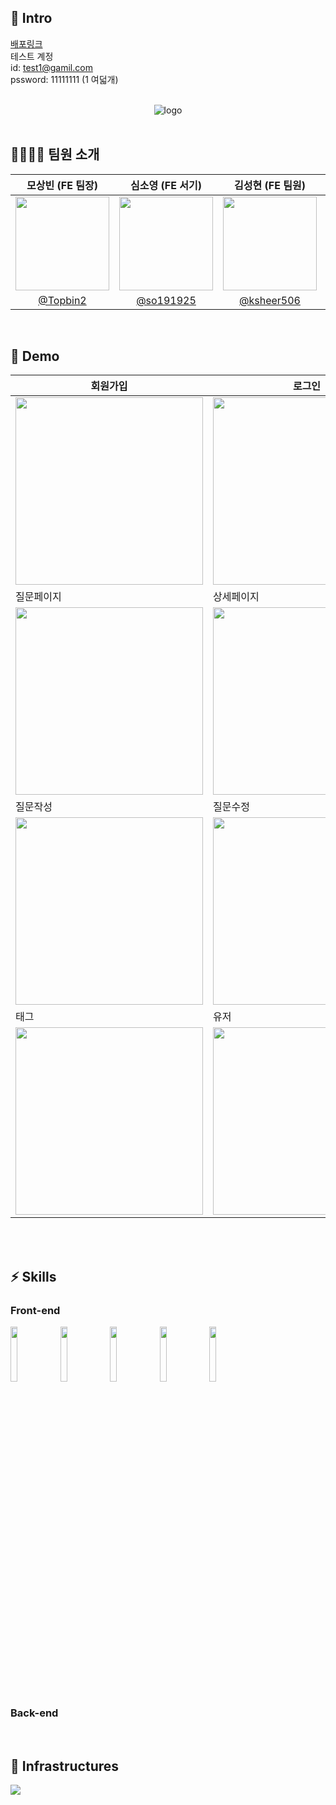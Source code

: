 ## 🍻 Intro

[배포링크](https://stackoverflow-liart.vercel.app/) 
<br />
테스트 계정
<br />
id: test1@gamil.com
<br />
pssword: 11111111 (1 여덟개)

<br />

<div align="center"><img src="https://velog.velcdn.com/images/devfrank9/post/1df259b2-e4cb-473b-8bcd-0388761a596a/image.png" alt="logo" /></div>

<br />

## 👨‍👩‍👧‍👦 팀원 소개

|모상빈 (FE 팀장)|심소영 (FE 서기)|김성현 (FE 팀원)|윤준영 (BE 팀원)|박소영 (BE 팀원)|
|:-:|:-:|:-:|:-:|:-:|
|<img src="https://velog.velcdn.com/images/sangbin2/post/40523b88-00ae-4280-a486-5fdfb9383965/image.png" width=150>|<img src="https://user-images.githubusercontent.com/104320234/188778037-50ae88a3-b1a4-45a6-bb26-e156978e8e6f.jpeg" width=150>|<img src="https://user-images.githubusercontent.com/6335046/188773314-b7b00c99-52bb-4a5b-94b3-0ed6f26bdcfd.png" width=150 >|<img src="https://user-images.githubusercontent.com/95295766/188778526-6a6175c7-ee3a-4f37-a269-3c64c53cf310.png" width=150>|<img src="https://user-images.githubusercontent.com/61177857/188779028-ed413724-de9b-4731-aa15-2aa02ee11bbe.jpg" width=150>|
|[@Topbin2](https://github.com/Topbin2)|[@so191925](https://github.com/so191925)|[@ksheer506](https://github.com/ksheer506)|[@upqnu](https://github.com/upqnu)|[@soyoung96](https://github.com/soyoung96)|

<br />

## 🚀 Demo

|회원가입|로그인|로그아웃|
|------|---|---|
|<img src="https://user-images.githubusercontent.com/95295766/188601034-738f28e0-1f5e-43ef-ab7a-e3d12cfad2cb.png" width="300px" height="300px">|<img src="https://user-images.githubusercontent.com/95295766/188601297-158c66a0-5bd9-4809-ac11-a19eb907ba05.png" width="300px" height="300px">|<img src="https://user-images.githubusercontent.com/95295766/188602243-d2c9cabd-3852-4542-b4fd-a75969586844.png" width="300px" height="300px">|
|질문페이지|상세페이지|검색페이지|
|<img src="https://user-images.githubusercontent.com/95295766/188596816-3c859867-7a6b-45aa-a0f2-230c871fa164.png" width="300px" height="300px">|<img src="https://user-images.githubusercontent.com/95295766/188602712-b384ba54-a1b9-4131-bc52-b3e8130a46ed.png" width="300px" height="300px">|<img src="https://user-images.githubusercontent.com/95295766/188603263-11332147-0dcb-4c18-9dd4-ec176d4463a2.png" width="300px" height="300px">|
|질문작성|질문수정|답변수정|
|<img src="https://user-images.githubusercontent.com/95295766/188603851-f3007df6-9d8d-4883-9051-970411c01183.png" width="300px" height="300px">|<img src="https://user-images.githubusercontent.com/95295766/188606814-ad1d4144-6f5d-444d-b3bf-0d4a46f93f30.png" width="300px" height="300px">|<img src="https://user-images.githubusercontent.com/95295766/188606954-72997a0e-b16b-4efd-b4cd-4dcf790d4cf7.png" width="300px" height="300px">|
|태그|유저
|<img src="https://user-images.githubusercontent.com/95295766/188604450-b684f868-aa98-42f2-8a37-d1ef7ee15120.png" width="300px" height="300px">|<img src="https://user-images.githubusercontent.com/95295766/188604624-00f133f1-834e-4a2b-a95f-5b396ffa1bd6.png" width="300px" height="300px">

</br>
</br>

## ⚡️ Skills

### Front-end

<p>
  <img src="https://user-images.githubusercontent.com/52682603/138834243-fb74d81e-e90d-4c6a-8793-05df588f59ab.png" width=15%>
  <img src="https://user-images.githubusercontent.com/52682603/138834262-a7af2293-e398-416d-8dd3-ff5fab8cb80d.png" width=15%>
  <img src="https://noticon-static.tammolo.com/dgggcrkxq/image/upload/v1567749614/noticon/zgdaxpaif5ojeduonygb.png" width=15%>
  <img src="https://noticon-static.tammolo.com/dgggcrkxq/image/upload/v1568851518/noticon/lwj3hr9v1yoheimtwc1w.png" width=15%>
  <img src="https://user-images.githubusercontent.com/52682603/138834282-b22f1f99-5470-4bc4-9b5b-4b7ed1325643.png" width=15%>
</p>

### Back-end

<br />

## 🔌 Infrastructures

<img src="https://cdn.discordapp.com/attachments/1010036296552558616/1016901790475767868/unknown.png">


